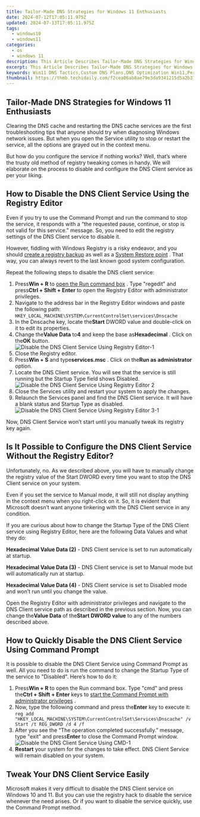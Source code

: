 ```yaml
---
title: Tailor-Made DNS Strategies for Windows 11 Enthusiasts
date: 2024-07-12T17:05:11.975Z
updated: 2024-07-13T17:05:11.975Z
tags:
  - windows10
  - windows11
categories:
  - os
  - windows 11
description: This Article Describes Tailor-Made DNS Strategies for Windows 11 Enthusiasts
excerpt: This Article Describes Tailor-Made DNS Strategies for Windows 11 Enthusiasts
keywords: Win11 DNS Tactics,Custom DNS Plans,DNS Optimization Win11,Personalized Win11 Settings,DNS Strategy Windows 11,Advanced DNS Configures,Bespoke DNS for Win11
thumbnail: https://thmb.techidaily.com/f2cea06ab8ae79e3da9341215d5a2b3791081a5d0d2f702dc7f4ecb1fa023ae2.jpg
---
```


## Tailor-Made DNS Strategies for Windows 11 Enthusiasts

 Clearing the DNS cache and restarting the DNS cache services are the first troubleshooting tips that anyone should try when diagnosing Windows network issues. But when you open the Service utility to stop or restart the service, all the options are grayed out in the context menu.

 But how do you configure the service if nothing works? Well, that’s where the trusty old method of registry tweaking comes in handy. We will elaborate on the process to disable and configure the DNS Client service as per your liking.

## How to Disable the DNS Client Service Using the Registry Editor

 Even if you try to use the Command Prompt and run the command to stop the service, it responds with a “the requested pause, continue, or stop is not valid for this service.” message. So, you need to edit the registry settings of the DNS Client service to disable it.

 However, fiddling with Windows Registry is a risky endeavor, and you should [create a registry backup](https://www.makeuseof.com/tag/backup-restore-windows-registry/) as well as a [System Restore point](https://www.makeuseof.com/windows-reset-system-restore-difference/) . That way, you can always revert to the last known good system configuration.

Repeat the following steps to disable the DNS client service:

1. Press**Win + R** to [open the Run command box](https://www.makeuseof.com/windows-open-run-command-dialog-box/) . Type "regedit" and press**Ctrl + Shift + Enter** to open the Registry Editor with administrator privileges.
2. Navigate to the address bar in the Registry Editor windows and paste the following path:  
`HKEY_LOCAL_MACHINE\SYSTEM\CurrentControlSet\services\Dnscache`
3. In the Dnscache key, locate the**Start** DWORD value and double-click on it to edit its properties.
4. Change the**Value Data** to**4** and keep the base as**Hexadecimal** . Click on the**OK** button.  
![Disable the DNS Client Service Using Registry Editor-1](https://static1.makeuseofimages.com/wordpress/wp-content/uploads/2023/03/disable-the-dns-client-service-using-registry-editor-1.jpg)
5. Close the Registry editor.
6. Press**Win + S** and type**services.msc** . Click on the**Run as administrator** option.
7. Locate the DNS Client service. You will see that the service is still running but the Startup Type field shows Disabled.  
![Disable the DNS Client Service Using Registry Editor 2](https://static1.makeuseofimages.com/wordpress/wp-content/uploads/2023/03/disable-the-dns-client-service-using-registry-editor-2.jpg)
8. Close the Services utility and restart your system to apply the changes.
9. Relaunch the Services panel and find the DNS Client service. It will have a blank status and Startup Type as disabled.  
![Disable the DNS Client Service Using Registry Editor 3-1](https://static1.makeuseofimages.com/wordpress/wp-content/uploads/2023/03/disable-the-dns-client-service-using-registry-editor-3-1.jpg)

 Now, DNS Client Service won’t start until you manually tweak its registry key again.

## Is It Possible to Configure the DNS Client Service Without the Registry Editor?

 Unfortunately, no. As we described above, you will have to manually change the registry value of the Start DWORD every time you want to stop the DNS Client service on your system.

 Even if you set the service to Manual mode, it will still not display anything in the context menu when you right-click on it. So, it is evident that Microsoft doesn’t want anyone tinkering with the DNS Client service in any condition.

 If you are curious about how to change the Startup Type of the DNS Client service using Registry Editor, here are the following Data Values and what they do:

**Hexadecimal Value Data (2)** \- DNS Client service is set to run automatically at startup.

**Hexadecimal Value Data (3)** \- DNS Client service is set to Manual mode but will automatically run at startup.

**Hexadecimal Value Data (4)** \- DNS Client service is set to Disabled mode and won’t run until you change the value.

 Open the Registry Editor with administrator privileges and navigate to the DNS Client service path as described in the previous section. Now, you can change the**Value Data** of the**Start DWORD value** to any of the numbers described above.

## How to Quickly Disable the DNS Client Service Using Command Prompt

 It is possible to disable the DNS Client Service using Command Prompt as well. All you need to do is run the command to change the Startup Type of the service to "Disabled". Here’s how to do it:

1. Press**Win + R** to open the Run command box. Type "cmd" and press the**Ctrl + Shift + Enter** keys to [start the Command Prompt with administrator privileges](https://www.makeuseof.com/how-to-always-open-command-prompt-as-administrator-windows/) .
2. Now, type the following command and press the**Enter** key to execute it:  
`reg add "HKEY_LOCAL_MACHINE\SYSTEM\CurrentControlSet\Services\Dnscache" /v Start /t REG_DWORD /d 4 /f`
3. After you see the “The operation completed successfully.” message, type "exit" and press**Enter** to close the Command Prompt window.  
![Disable the DNS Client Service Using CMD-1](https://static1.makeuseofimages.com/wordpress/wp-content/uploads/2023/03/disable-the-dns-client-service-using-cmd-1.jpg)
4. **Restart** your system for the changes to take effect. DNS Client Service will remain disabled on your system.

## Tweak Your DNS Client Service Easily

 Microsoft makes it very difficult to disable the DNS Client service on Windows 10 and 11\. But you can use the registry hack to disable the service whenever the need arises. Or if you want to disable the service quickly, use the Command Prompt method.


<ins class="adsbygoogle"
     style="display:block"
     data-ad-format="autorelaxed"
     data-ad-client="ca-pub-7571918770474297"
     data-ad-slot="1223367746"></ins>



<ins class="adsbygoogle"
     style="display:block"
     data-ad-client="ca-pub-7571918770474297"
     data-ad-slot="8358498916"
     data-ad-format="auto"
     data-full-width-responsive="true"></ins>





